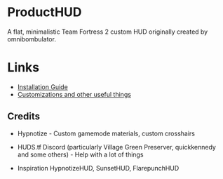 # ProductHUD

A flat, minimalistic Team Fortress 2 custom HUD originally created by omnibombulator.

# Links

* [Installation Guide](https://github.com/Kruphixx/producthud/wiki/How-to-install-the-HUD)
* [Customizations and other useful things](https://github.com/Kruphixx/producthud/wiki)

## Credits
* Hypnotize - Custom gamemode materials, custom crosshairs
* HUDS.tf Discord (particularly Village Green Preserver, quickkennedy and some others) - Help with a lot of things

* Inspiration
HypnotizeHUD, SunsetHUD, FlarepunchHUD